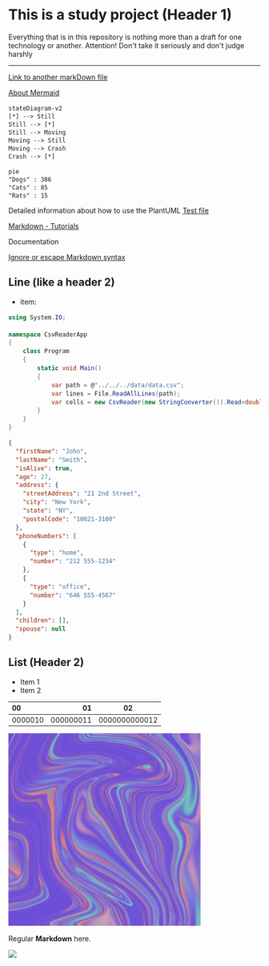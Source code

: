 # This is a study project (Header 1)

Everything that is in this repository is nothing more than a draft for one technology or another.
Attention! Don't take it seriously and don't judge harshly

***

[Link to another markDown file](markDownContent/test.markdown "Hover over")

[About Mermaid](https://mermaid-js.github.io/mermaid/#/?id=about-mermaid)

```mermaid
stateDiagram-v2
[*] --> Still
Still --> [*]
Still --> Moving
Moving --> Still
Moving --> Crash
Crash --> [*]
```

```mermaid
pie
"Dogs" : 386
"Cats" : 85
"Rats" : 15
```

Detailed information about how to use the PlantUML [Test file](markDownContent/test.md)

[Markdown - Tutorials](https://www.w3schools.io/file/markdown-introduction/ "Markdown - Tutorials")

Documentation

[Ignore or escape Markdown syntax](https://docs.microsoft.com/en-us/azure/devops/project/wiki/markdown-guidance?view=azure-devops#ignore-or-escape-markdown-syntax-to-enter-specific-or-literal-characters)

Line (like a header 2)
---
* item:

```cs
using System.IO;

namespace CsvReaderApp
{
    class Program
    {
        static void Main()
        {
            var path = @"../../../data/data.csv";
            var lines = File.ReadAllLines(path);
            var cells = new CsvReader(new StringConverter()).Read<double>(lines);
        }
    }
}
```

```json
{
  "firstName": "John",
  "lastName": "Smith",
  "isAlive": true,
  "age": 27,
  "address": {
    "streetAddress": "21 2nd Street",
    "city": "New York",
    "state": "NY",
    "postalCode": "10021-3100"
  },
  "phoneNumbers": [
    {
      "type": "home",
      "number": "212 555-1234"
    },
    {
      "type": "office",
      "number": "646 555-4567"
    }
  ],
  "children": [],
  "spouse": null
}
```


## List (Header 2)
* Item 1
* Item 2


|00|01|02|
|:-|-:|:-:|
|0000010|000000011|0000000000012|

<p>
  <img src="markDownContent/img/test.img" width=384 height=384/>
</p> 


Regular **Markdown** here.

<!--
@startuml firstDiagram

Alice -> Bob: Hello
Bob -> Alice: Hi!
	
@enduml
-->

![](firstDiagram.svg)

<div hidden>
```
@startuml secontDiagram
    Foo --> Bar
@enduml
```
</div>
